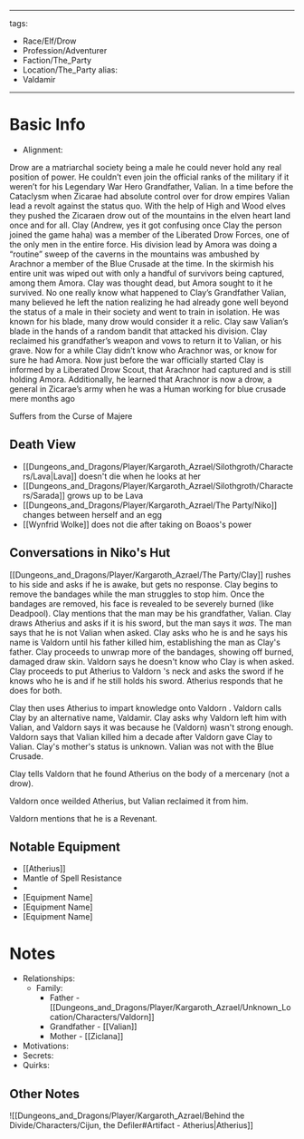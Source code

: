 
---
tags:
- Race/Elf/Drow
- Profession/Adventurer
- Faction/The_Party
- Location/The_Party
alias:
- Valdamir
---
# Basic Info
- Alignment: 

Drow are a matriarchal society being a male he could never hold any real position of power. He couldn’t even join the official ranks of the military if it weren’t for his Legendary War Hero Grandfather, Valian. In a time before the Cataclysm when Zicarae had absolute control over for drow empires Valian lead a revolt against the status quo. With the help of High and Wood elves they pushed the Zicaraen drow out of the mountains in the elven heart land once and for all. Clay (Andrew, yes it got confusing once Clay the person joined the game haha) was a member of the Liberated Drow Forces, one of the only men in the entire force. His division lead by Amora was doing a “routine” sweep of the caverns in the mountains was ambushed by Arachnor a member of the Blue Crusade at the time. In the skirmish his entire unit was wiped out with only a handful of survivors being captured, among them Amora. Clay was thought dead, but Amora sought to it he survived. No one really know what happened to Clay’s Grandfather Valian, many believed he left the nation realizing he had already gone well beyond the status of a male in their society and went to train in isolation. He was known for his blade, many drow would consider it a relic. Clay saw Valian’s blade in the hands of a random bandit that attacked his division. Clay reclaimed his grandfather’s weapon and vows to return it to Valian, or his grave. Now for a while Clay didn’t know who Arachnor was, or know for sure he had Amora. Now just before the war officially started Clay is informed by a Liberated Drow Scout, that Arachnor had captured and is still holding Amora. Additionally, he learned that Arachnor is now a drow, a general in Zicarae’s army when he was a Human working for blue crusade mere months ago

Suffers from the Curse of Majere
## Death View
- [[Dungeons_and_Dragons/Player/Kargaroth_Azrael/Silothgroth/Characters/Lava|Lava]] doesn't die when he looks at her
- [[Dungeons_and_Dragons/Player/Kargaroth_Azrael/Silothgroth/Characters/Sarada]] grows up to be Lava
- [[Dungeons_and_Dragons/Player/Kargaroth_Azrael/The Party/Niko]] changes between herself and an egg
- [[Wynfrid Wolke]] does not die after taking on Boaos's power

## Conversations in Niko's Hut
[[Dungeons_and_Dragons/Player/Kargaroth_Azrael/The Party/Clay]] rushes to his side and asks if he is awake, but gets no response. Clay begins to remove the bandages while the man struggles to stop him. Once the bandages are removed, his face is revealed to be severely burned (like Deadpool). Clay mentions that the man may be his grandfather, Valian. Clay draws Atherius and asks if it is his sword, but the man says it _was_. The man says that he is not Valian when asked. Clay asks who he is and he says his name is Valdorn until his father killed him, establishing the man as Clay's father. Clay proceeds to unwrap more of the bandages, showing off burned, damaged draw skin. Valdorn says he doesn't know who Clay is when asked. Clay proceeds to put Atherius to Valdorn 's neck and asks the sword if he knows who he is and if he still holds his sword. Atherius responds that he does for both. 

Clay then uses Atherius to impart knowledge onto Valdorn . Valdorn calls Clay by an alternative name, Valdamir. Clay asks why Valdorn left him with Valian, and Valdorn says it was because he (Valdorn) wasn't strong enough. Valdorn says that Valian killed him a decade after Valdorn gave Clay to Valian. Clay's mother's status is unknown. Valian was not with the Blue Crusade. 

Clay tells Valdorn that he found Atherius on the body of a mercenary (not a drow). 

Valdorn once weilded Atherius, but Valian reclaimed it from him. 

Valdorn mentions that he is a Revenant.


## Notable Equipment
- [[Atherius]]
- Mantle of Spell Resistance
- 
- [Equipment Name]
- [Equipment Name]
- [Equipment Name]

# Notes
- Relationships: 
	- Family:
		- Father - [[Dungeons_and_Dragons/Player/Kargaroth_Azrael/Unknown_Location/Characters/Valdorn]]
		- Grandfather - [[Valian]]
		- Mother - [[Ziclana]]
- Motivations: 
- Secrets: 
- Quirks: 

## Other Notes



![[Dungeons_and_Dragons/Player/Kargaroth_Azrael/Behind the Divide/Characters/Cijun, the Defiler#Artifact - Atherius|Atherius]]




